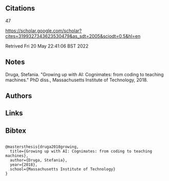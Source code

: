 ## Citations

47

https://scholar.google.com/scholar?cites=3199327343623530479&as_sdt=2005&sciodt=0,5&hl=en

Retrived
Fri 20 May 22:41:06 BST 2022

## Notes


Druga, Stefania. "Growing up with AI: Cognimates: from coding to teaching machines." PhD diss., Massachusetts Institute of Technology, 2018.



## Authors 

## Links 

## Bibtex 
```

@mastersthesis{druga2018growing,
  title={Growing up with AI: Cognimates: from coding to teaching machines},
  author={Druga, Stefania},
  year={2018},
  school={Massachusetts Institute of Technology}
}


```
